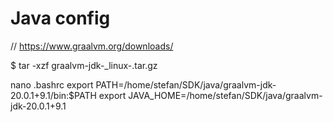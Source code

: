 


# Java config

// https://www.graalvm.org/downloads/

$  tar -xzf graalvm-jdk-<version>_linux-<architecture>.tar.gz



nano .bashrc
    export PATH=/home/stefan/SDK/java/graalvm-jdk-20.0.1+9.1/bin:$PATH
    export JAVA_HOME=/home/stefan/SDK/java/graalvm-jdk-20.0.1+9.1